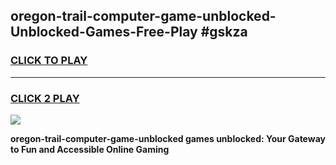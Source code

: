
## oregon-trail-computer-game-unblocked-Unblocked-Games-Free-Play #gskza
<h3>
<a href="https://us.freeplayer.one?title=oregon-trail-computer-game-unblocked&ref=9M">CLICK TO PLAY</a></h3>
<hr>

<h3>
<a href="https://us.freeplayer.one?title=oregon-trail-computer-game-unblocked&ref=9M">CLICK 2 PLAY</a>
  
</h3>

<a href="https://us.freeplayer.one?title=oregon-trail-computer-game-unblocked&ref=9M"><img src="https://clearcache.store/games.png"></a>


**oregon-trail-computer-game-unblocked games unblocked: Your Gateway to Fun and Accessible Online Gaming**
